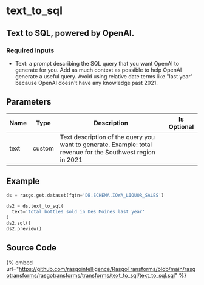 

# text_to_sql

## Text to SQL, powered by OpenAI.
### Required Inputs
- Text: a prompt describing the SQL query that you want OpenAI to generate for you. Add as much context as possible to help OpenAI generate a useful query. Avoid using relative date terms like "last year" because OpenAI doesn't have any knowledge past 2021.


## Parameters

| Name |  Type  |                                                 Description                                                  | Is Optional |
| ---- | ------ | ------------------------------------------------------------------------------------------------------------ | ----------- |
| text | custom | Text description of the query you want to generate. Example: total revenue for the Southwest region in 2021  |             |


## Example

```python
ds = rasgo.get.dataset(fqtn='DB.SCHEMA.IOWA_LIQUOR_SALES')

ds2 = ds.text_to_sql(
  text='total bottles sold in Des Moines last year'
)
ds2.sql()
ds2.preview()

```

## Source Code

{% embed url="https://github.com/rasgointelligence/RasgoTransforms/blob/main/rasgotransforms/rasgotransforms/transforms/text_to_sql/text_to_sql.sql" %}

